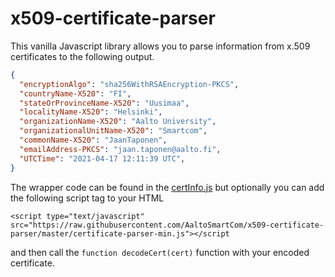 # x509-certificate-parser

This vanilla Javascript library allows you to parse information from x.509 certificates to the following output.

```json
{
  "encryptionAlgo": "sha256WithRSAEncryption-PKCS",
  "countryName-X520": "FI",
  "stateOrProvinceName-X520": "Uusimaa",
  "localityName-X520": "Helsinki",
  "organizationName-X520": "Aalto University",
  "organizationalUnitName-X520": "Smartcom",
  "commonName-X520": "JaanTaponen",
  "emailAddress-PKCS": "jaan.taponen@aalto.fi",
  "UTCTime": "2021-04-17 12:11:39 UTC",
}
```
The wrapper code can be found in the [certInfo.js](./certInfo.js) but optionally you can add the following script tag to your HTML

```console
<script type="text/javascript" src="https://raw.githubusercontent.com/AaltoSmartCom/x509-certificate-parser/master/certificate-parser-min.js"></script
```

and then call the ```function decodeCert(cert)``` function with your encoded certificate.
